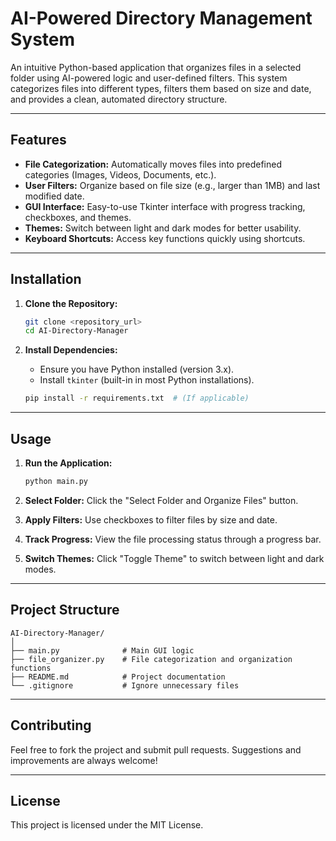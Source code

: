 # AI-Powered Directory Management System

An intuitive Python-based application that organizes files in a selected folder using AI-powered logic and user-defined filters. This system categorizes files into different types, filters them based on size and date, and provides a clean, automated directory structure.

---

## Features
- **File Categorization:** Automatically moves files into predefined categories (Images, Videos, Documents, etc.).
- **User Filters:** Organize based on file size (e.g., larger than 1MB) and last modified date.
- **GUI Interface:** Easy-to-use Tkinter interface with progress tracking, checkboxes, and themes.
- **Themes:** Switch between light and dark modes for better usability.
- **Keyboard Shortcuts:** Access key functions quickly using shortcuts.

---

## Installation

1. **Clone the Repository:**
   ```bash
   git clone <repository_url>
   cd AI-Directory-Manager
   ```

2. **Install Dependencies:**
   - Ensure you have Python installed (version 3.x).
   - Install `tkinter` (built-in in most Python installations).

   ```bash
   pip install -r requirements.txt  # (If applicable)
   ```

---

## Usage

1. **Run the Application:**
   ```bash
   python main.py
   ```

2. **Select Folder:** Click the "Select Folder and Organize Files" button.
3. **Apply Filters:** Use checkboxes to filter files by size and date.
4. **Track Progress:** View the file processing status through a progress bar.
5. **Switch Themes:** Click "Toggle Theme" to switch between light and dark modes.

---

## Project Structure
```
AI-Directory-Manager/
│
├── main.py              # Main GUI logic
├── file_organizer.py    # File categorization and organization functions
├── README.md            # Project documentation
└── .gitignore           # Ignore unnecessary files
```

---

## Contributing
Feel free to fork the project and submit pull requests. Suggestions and improvements are always welcome!

---

## License
This project is licensed under the MIT License.

